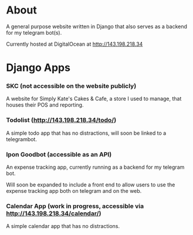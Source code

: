 # About
A general purpose website written in Django that also serves as a backend for my telegram bot(s).

Currently hosted at DigitalOcean at http://143.198.218.34

# Django Apps
### SKC (not accessible on the website publicly)
A website for Simply Kate's Cakes & Cafe, a store I used to manage, that houses their POS and reporting.

### Todolist (http://143.198.218.34/todo/)
A simple todo app that has no distractions, will soon be linked to a telegrambot.

### Ipon Goodbot (accessible as an API)
An expense tracking app, currently running as a backend for my telegram bot.

Will soon be expanded to include a front end to allow users to use the expense tracking app both on telegram and on the web.

### Calendar App (work in progress, accessible via http://143.198.218.34/calendar/)
A simple calendar app that has no distractions.
